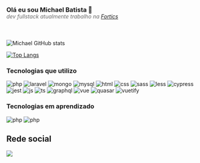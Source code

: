 ### Olá eu sou Michael Batista 🧑

<div style="position:relative;top:-1.5em;color:#6c6c6c;">
    <h6>
        dev fullstack atualmente trabalho na <a href="https://www.fortics.com.br/">Fortics</a>
    </h6>
</div>


![Michael GitHub stats](https://github-readme-stats.vercel.app/api?username=MichaelB16&show_icons=true&theme=merko)

[![Top Langs](https://github-readme-stats.vercel.app/api/top-langs/?username=MichaelB16&layout=compact)](https://github.com/anuraghazra/github-readme-stats)

### Tecnologias que utilizo

<div>
    <a><img src="https://img.shields.io/badge/PHP-777BB4?style=for-the-badge&logo=php&logoColor=white" alt="php" /></a>
    <a><img src="https://img.shields.io/badge/Laravel-FF2D20?style=for-the-badge&logo=laravel&logoColor=white" alt="laravel" /></a>
    <a><img src="https://img.shields.io/badge/MongoDB-4EA94B?style=for-the-badge&logo=mongodb&logoColor=white" alt="mongo" /></a>
    <a><img src="https://img.shields.io/badge/MySQL-005C84?style=for-the-badge&logo=mysql&logoColor=white" alt="mysql" /></a>
    <a><img src="https://img.shields.io/badge/HTML5-E34F26?style=for-the-badge&logo=html5&logoColor=white" alt="html" /></a>
    <a><img src="https://img.shields.io/badge/CSS3-1572B6?style=for-the-badge&logo=css3&logoColor=white" alt="css" /></a>
    <a><img src="https://img.shields.io/badge/Sass-CC6699?style=for-the-badge&logo=sass&logoColor=white" alt="sass" /></a>
    <a><img src="https://img.shields.io/badge/less-2B4C80?style=for-the-badge&logo=less&logoColor=white" alt="less" /></a>
    <a><img src="https://img.shields.io/badge/-cypress-%23E5E5E5?style=for-the-badge&logo=cypress&logoColor=058a5e" alt="cypress" /></a>
    <a><img src="https://img.shields.io/badge/-jest-%23C21325?style=for-the-badge&logo=jest&logoColor=white" alt="jest" /></a>
    <a><img src="https://img.shields.io/badge/JavaScript-F7DF1E?style=for-the-badge&logo=javascript&logoColor=black" alt="js" /></a>
    <a><img src="https://img.shields.io/badge/TypeScript-007ACC?style=for-the-badge&logo=typescript&logoColor=white" alt="ts" /></a>
    <a><img src="https://img.shields.io/badge/-ApolloGraphQL-311C87?style=for-the-badge&logo=apollo-graphql" alt="graphql" /></a>
    <a><img src="https://img.shields.io/badge/Vue.js-35495E?style=for-the-badge&logo=vue.js&logoColor=4FC08D" alt="vue" /></a>
    <a><img src="https://img.shields.io/badge/Quasar-16B7FB?style=for-the-badge&logo=quasar&logoColor=black" alt="quasar" /></a>
    <a><img src="https://img.shields.io/badge/Vuetify-1867C0?style=for-the-badge&logo=vuetify&logoColor=AEDDFF" alt="vuetify" /></a>
</div>

### Tecnologias em aprendizado

<div>
 <a><img src="https://img.shields.io/badge/Dart-0175C2?style=for-the-badge&logo=dart&logoColor=white" alt="php" /></a>
 <a><img src="https://img.shields.io/badge/Flutter-02569B?style=for-the-badge&logo=flutter&logoColor=white" alt="php" /></a>
</div>

## Rede social

<div>
    <a href="https://www.linkedin.com/in/michael-batista-80575a121/">
        <img src='https://img.shields.io/badge/LinkedIn-0077B5?style=for-the-badge&logo=linkedin&logoColor=white' />
    </a>
</div>

